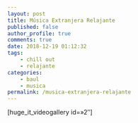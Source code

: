 ```yaml
---
layout: post
title: Música Extranjera Relajante
published: false
author_profile: true
comments: true
date: 2018-12-19 01:12:32
tags:
    - chill out
    - relajante
categories:
    - baul
    - musica
permalink: /musica-extranjera-relajante
---
```

[huge\_it\_videogallery id=&#187;2&#8243;]